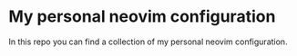 # My personal neovim configuration

In this repo you can find a collection of my personal neovim configuration. 
